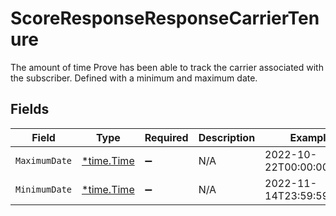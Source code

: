 # ScoreResponseResponseCarrierTenure

The amount of time Prove has been able to track the carrier associated with the subscriber. Defined with a minimum and maximum date.


## Fields

| Field                                      | Type                                       | Required                                   | Description                                | Example                                    |
| ------------------------------------------ | ------------------------------------------ | ------------------------------------------ | ------------------------------------------ | ------------------------------------------ |
| `MaximumDate`                              | [*time.Time](https://pkg.go.dev/time#Time) | :heavy_minus_sign:                         | N/A                                        | 2022-10-22T00:00:00.000Z                   |
| `MinimumDate`                              | [*time.Time](https://pkg.go.dev/time#Time) | :heavy_minus_sign:                         | N/A                                        | 2022-11-14T23:59:59.000Z                   |
